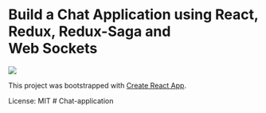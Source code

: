 # Build a Chat Application using React, Redux, Redux-Saga and Web Sockets

![](./result.gif)

This project was bootstrapped with [Create React App](https://github.com/facebookincubator/create-react-app).

License: MIT
#   C h a t - a p p l i c a t i o n  
 